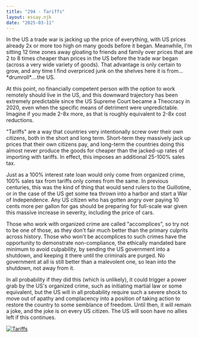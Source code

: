 ```yaml
---
title: "294 - Tariffs"
layout: essay.njk
date: "2025-03-11"
---
```


In the US a trade war is jacking up the price of everything, with US prices already 2x or more too high on many goods before it began. Meanwhile, I'm sitting 12 time zones away gloating to friends and family over prices that are 2 to 8 times cheaper than prices in the US before the trade war began (across a very wide variety of goods). That advantage is only certain to grow, and any time I find overpriced junk on the shelves here it is from…\*drumroll\*….the US.

At this point, no financially competent person with the option to work remotely should live in the US, and this downward trajectory has been extremely predictable since the US Supreme Court became a Theocracy in 2020, even when the specific means of detriment were unpredictable. Imagine if you made 2-8x more, as that is roughly equivalent to 2-8x cost reductions.

"Tariffs" are a way that countries very intentionally screw over their own citizens, both in the short and long term. Short-term they massively jack up prices that their own citizens pay, and long-term the countries doing this almost never produce the goods for cheaper than the jacked-up rates of importing with tariffs. In effect, this imposes an additional 25-100% sales tax.

Just as a 100% interest rate loan would only come from organized crime, 100% sales tax from tariffs only comes from the same. In previous centuries, this was the kind of thing that would send rulers to the Guillotine, or in the case of the US get some tea thrown into a harbor and start a War of Independence. Any US citizen who has gotten angry over paying 10 cents more per gallon for gas should be preparing for full-scale war given this massive increase in severity, including the price of cars.

Those who work with organized crime are called "accomplices", so try not to be one of those, as they don't fair much better than the primary culprits across history. Those who won't be accomplices to such crimes have the opportunity to demonstrate non-compliance, the ethically mandated bare minimum to avoid culpability, by sending the US government into a shutdown, and keeping it there until the criminals are purged. No government at all is still better than a malevolent one, so lean into the shutdown, not away from it.

In all probability if they did this (which is unlikely), it could trigger a power grab by the US's organized crime, such as initiating martial law or some equivalent, but the US will in all probability require such a severe shock to move out of apathy and complacency into a position of taking action to restore the country to some semblance of freedom. Until then, it will remain a joke, and the joke is on every US citizen. The US will soon have no allies left if this continues.

[![Tariffs](https://media.licdn.com/dms/image/v2/D5622AQGE12mmL-d5Nw/feedshare-shrink_800/B56ZWE7iMoGUBw-/0/1741691955318?e=1745452800&v=beta&t=9si3yxGkfS1M82wEMt402vohYltYOl-Mim801E4ZV8g)](https://tradingeconomics.com/united-states/exports-by-country)
